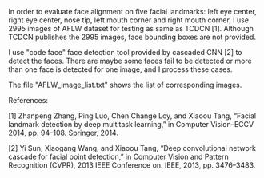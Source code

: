 In order to evaluate face alignment on five facial landmarks: left eye center, right eye center, nose tip, left mouth corner and right mouth corner, I use 2995 images of AFLW dataset for testing as same as TCDCN [1]. Although TCDCN publishes the 2995 images, face bounding boxes are not provided.

I use "code face" face detection tool provided by cascaded CNN [2] to detect the faces. There are maybe some faces fail to be detected or more than one face is detected for one image, and I process these cases.

The file "AFLW_image_list.txt" shows the list of corresponding images.

References:

[1] Zhanpeng Zhang, Ping Luo, Chen Change Loy, and Xiaoou Tang, “Facial landmark detection by deep multitask learning,” in Computer Vision–ECCV 2014, pp. 94–108. Springer, 2014.

[2] Yi Sun, Xiaogang Wang, and Xiaoou Tang, “Deep convolutional network cascade for facial point detection,” in Computer Vision and Pattern Recognition (CVPR), 2013 IEEE Conference on. IEEE, 2013, pp. 3476–3483.
